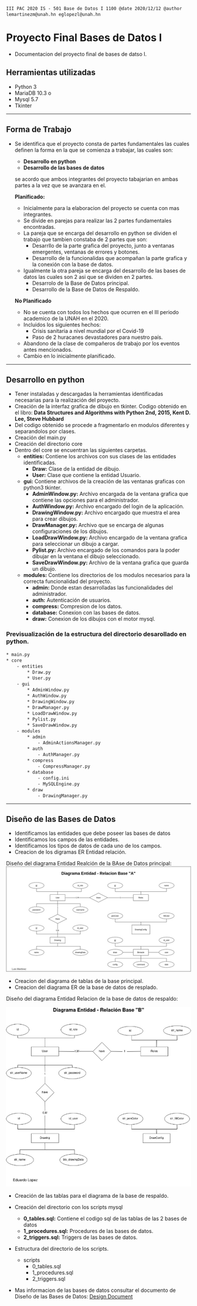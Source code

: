 ```
III PAC 2020 IS - 501 Base de Datos I 1100 @date 2020/12/12 @author lemartinezm@unah.hn eglopezl@unah.hn
```
# Proyecto Final Bases de Datos I
* Documentacion del proyecto final de bases de datso I.

## Herramientas utilizadas
* Python 3
* MariaDB 10.3 o
* Mysql 5.7
* Tkinter

--------------------------------
## Forma de Trabajo
* Se identifica que el proyecto consta de partes fundamentales las cuales definen la forma en la que se comienza a trabajar, las cuales son:

    * **Desarrollo en python**
    * **Desarrollo de las bases de datos** 

    se acordo que ambos integrantes del proyecto tabajarian en ambas partes a la vez que se avanzara en el.

    **Planificado:**

    * Inicialmente para la elaboracion del proyecto se cuenta con mas integrantes.
    * Se divide en parejas para realizar las 2 partes fundamentales encontradas.
    * La pareja que se encarga del desarrollo en python se dividen el trabajo que tambien constaba de 2 partes que son:
        * Desarrllo de la parte grafica del proyecto, junto a ventanas emergentes, ventanas de errores y botones.
        * Desarrollo de la funcionalidas que acompañan la parte grafica y la conexión con la base de datos.
    * Igualmente la otra pareja se encarga del desarrollo de las bases de datos las cuales son 2 asi que se dividen en 2 partes.
        * Desarrolo de la Base de Datos principal.
        * Desarrollo de la Base de Datos de Respaldo.

    **No Planificado**

    * No se cuenta con todos los hechos que ocurren en el III periodo academico de la UNAH en el 2020.
    * Incluidos los siguientes hechos:
        * Crisis sanitaria a nivel mundial por el Covid-19
        * Paso de 2 huracanes devastadores para nuestro país.
    * Abandono de la clase de compañeros de trabajo por los eventos antes mencionados.
    * Cambio en lo inicialmente planificado.

--------------------------------------
## Desarrollo en python
* Tener instaladas y descargadas la herramientas identificadas necesarias para la realización del proyecto.
* Creación de la interfaz grafica de dibujo en tkinter. Codigo obtenido en el libro: **Data Structures and Algorithms with Python 2nd, 2015, Kent D. Lee, Steve Hubbard**
* Del codigo obtenido se procede a fragmentarlo en modulos diferentes y separandolos por clases.
* Creación del main.py
* Creación del directorio core
* Dentro del core se encuentran las siguientes carpetas.
    * **entities:** Contiene los archivos con sus clases de las entidades identificadas.
        * **Draw:** Clase de la entidad de dibujo.
        * **User:** Clase que contiene la entidad Usuario.
    * **gui:** Contiene archivos de la creación de las ventanas graficas con python3 tkinter.
        * **AdminWindow.py:** Archivo encargada de la ventana grafica que contiene las opciones para el administrador.
        * **AuthWindow.py:** Archivo encargado del login de la aplicación.
        * **DrawingWindow.py:** Archivo encargado que muestra el area para crear dibujos.
        * **DrawManager.py:** Archivo que se encarga de algunas configuraciones de los dibujos.
        * **LoadDrawWindow.py:** Archivo encargado de la ventana grafica para seleccionar un dibujo a cargar.
        * **Pylist.py:** Archivo encargado de los comandos para la poder dibujar en la ventana el dibujo seleccionado.
        * **SaveDrawWindow.py:** Archivo de la ventana grafica que guarda un dibujo.
    * **modules:** Contiene los directorios de los modulos necesarios para la correcta funcionalidad del proyecto.
        * **admin:** Donde estan desarrolladas las funcionalidades del administrador.
        * **auth:** Autenticación de usuarios.
        * **compress:** Compresion de los datos.
        * **database:** Conexion con las bases de datos.
        * **draw:** Conexion de los dibujos con el motor mysql.

### Previsualización de la estructura del directorio desarollado en python.

    * main.py
    * core
        - entities
            * Draw.py
            * User.py
        - gui
            * AdminWindow.py
            * AuthWindow.py
            * DrawingWindow.py
            * DrawManager.py
            * LoadDrawWindow.py
            * Pylist.py
            * SaveDrawWindow.py
        - modules
            * admin
                - AdminActionsManager.py
            * auth
                - AuthManager.py
            * compress
                - CompressManager.py
            * database
                - config.ini
                - MySQLEngine.py
            * draw
                - DrawingManager.py


----------------------------
## Diseño de las Bases de Datos

* Identificamos las entidades que debe poseer las bases de datos
* Identificamos los campos de las entidades.
* Identificamos los tipos de datos de cada uno de los campos.
* Creacion de los digramas ER Entidad relación.

Diseño del diagrama Entidad Realción de la BAse de Datos principal:
![Diagrama Entidad Realacion I](img/ERDiagram_DataBaseA.jpg)

* Creacion del diagrama de tablas de la base principal.
* Creacion del diagrama ER de la base de datos de resplado.

Diseño del diagrama Entidad Relacion de la base  de datos de respaldo:

![Diagrama Entidad Realacion II](img/ERDiagram_DataBaseB.jpg)

* Creación de las tablas para el diagrama de la base de respaldo.
* Creación del directorio con los scripts mysql
    * **0_tables.sql:** Contiene el codigo sql de las tablas de las 2 bases de datos
    * **1_procedures.sql:** Procedures de las bases de datos.
    * **2_triggers.sql:** Triggers de las bases de datos.
* Estructura del directorio de los scripts.
    * scripts
        * 0_tables.sql
        * 1_procedures.sql
        * 2_triggers.sql

* Mas informacion de las bases de datos consultar el documento de Diseño de las Bases de Datos: [Design Document](DatabasesDesignDocument.pdf)